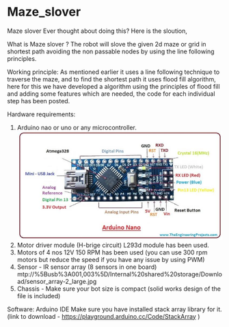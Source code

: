 # Maze_slover
Maze slover
Ever thought about doing this? Here is the sloution,

What is Maze slover ?
The robot will slove the given 2d maze or grid in shortest path avoiding the non passable nodes by using the line following principles.

Working principle:
As mentioned earlier it uses a line following technique to traverse the maze, and to find the shortest path it uses flood fill algorithm, here for this we have developed a algorithm using the principles of flood fill and adding some features which are needed, the code for each individual step has been posted. 

Hardware requirements:
1. Arduino nao or uno or any microcontroller.![](images/Arduino_nano.jpeg)
2. Motor driver module (H-brige circuit) L293d module has been used.
3. Motors of 4 nos 12V 150 RPM has been used (you can use 300 rpm motors but reduce the speed if you have any issue by using PWM)
4. Sensor - IR sensor array (8 sensors in one board)
mtp://%5Busb%3A001,003%5D/Internal%20shared%20storage/Download/sensor_array-2_large.jpg
5. Chassis - Make sure your bot size is compact (solid works design of the file is included)

Software:
Arduino IDE
Make sure you have installed stack array library for it. (link to download - https://playground.arduino.cc/Code/StackArray )


